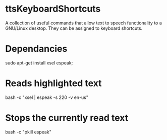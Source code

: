 # ttsKeyboardShortcuts

A collection of useful commands that allow text to speech functionality to a GNU/Linux desktop. They can be assigned to keyboard shortcuts.
# Dependancies
sudo apt-get install xsel espeak;
# Reads highlighted text
bash -c "xsel | espeak -s 220 -v en-us"
# Stops the currently read text
bash -c "pkill espeak"
